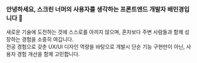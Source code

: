 ### 안녕하세요, 스크린 너머의 사용자를 생각하는 프론트엔드 개발자 배민경입니다 👋

새로운 기술에 도전하는 것에 스스로를 아끼지 않으며, 혼자보다 주변 사람들과 함께 성장하는 경험을 소중히 여깁니다. </br>
전공 경험으로 갖춘 UX/UI 디자인 역량을 바탕으로 개발시 단순 기능 구현만이 아닌, 사용자 경험 개선을 함께 고민합니다.

<!--
---

### ✨ 주로 사용하는 프로그래밍 언어 
<span>
<img src="https://img.shields.io/badge/-TypeScript-black?style=flat-square&logo=typescript" height="25" />
<img src="https://img.shields.io/badge/-JavaScript-black?style=flat-square&logo=javascript" height="25" />
<img src="https://img.shields.io/badge/-HTML5-black?style=flat-square&logo=html5" height="25" />
<img src="https://img.shields.io/badge/-CSS-black?style=flat-square&logo=css3" height="25" />
<img src="https://img.shields.io/badge/-Python-black?style=flat-square&logo=python" height="25" />
</span>


**baebaemin/baebaemin** is a ✨ _special_ ✨ repository because its `README.md` (this file) appears on your GitHub profile.

Here are some ideas to get you started:

- 🔭 I’m currently working on ...
- 🌱 I’m currently learning ...
- 👯 I’m looking to collaborate on ...
- 🤔 I’m looking for help with ...
- 💬 Ask me about ...
- 📫 How to reach me: ...
- 😄 Pronouns: ...
- ⚡ Fun fact: ...
-->

